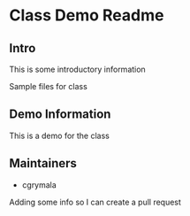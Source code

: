 # Class Demo Readme

## Intro

This is some introductory information

Sample files for class

## Demo Information

This is a demo for the class

## Maintainers

* cgrymala


Adding some info so I can create a pull request